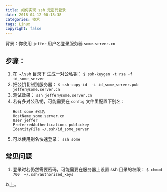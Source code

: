 ```yaml
---
title: 如何实现 ssh 无密码登录
date: 2018-04-12 00:18:38
categories: 技术
tags: Linux
copyright: false
---
```

<!--more-->
背景：你使用 `jeffer` 用户名登录服务器 `some.server.cn`
## 步骤：
1. 在 ~/.ssh 目录下 生成一对公私钥：
	`$ ssh-keygen -t rsa -f id_some_server`
2. 把公钥复制到服务器：
	 `$ ssh-copy-id  -i id_some_server.pub jeffer@some.server.cn`
3. 测试效果：
	`ssh jeffer@some.server.cn`
4. 若有多对公私钥，可能需要在 `config` 文件里配置下别名：
	```
	Host some #别名
	HostName some.server.cn
	User jeffer
	PreferredAuthentications publickey
	IdentityFile ~/.ssh/id_some_server
	```
5. 可以使用别名快速登录：
	`ssh some`
## 常见问题
1. 登录时若仍然需要密码，可能需要在服务器上设置 ssh 目录的权限：
	`$ chmod  700  ~/.ssh/authorized_keys`

以上。
